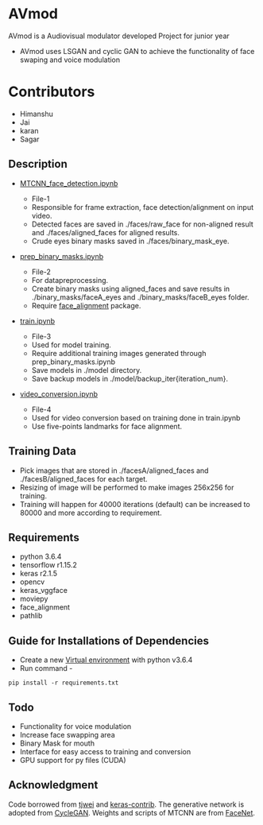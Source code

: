 # AVmod
AVmod is a Audiovisual modulator developed Project for junior year

* AVmod uses LSGAN and cyclic GAN to achieve the functionality of face swaping and voice modulation
# Contributors 
 * Himanshu 
 * Jai
 * karan
 * Sagar
## Description
* [MTCNN_face_detection.ipynb](MTCNN_face_detection.ipynb)
  * File-1 
  * Responsible for frame extraction, face detection/alignment on input video.
  * Detected faces are saved in ./faces/raw_face for non-aligned result and ./faces/aligned_faces for aligned results.
  * Crude eyes binary masks saved in ./faces/binary_mask_eye.
  
* [prep_binary_masks.ipynb](prep_binary_masks.ipynb)
  * File-2 
  * For datapreprocessing.
  * Create binary masks using aligned_faces and save results in ./binary_masks/faceA_eyes and ./binary_masks/faceB_eyes folder.
  * Require [face_alignment](https://github.com/1adrianb/face-alignment) package.
  
* [train.ipynb](train.ipynb)
  * File-3 
  * Used for model training.
  * Require additional training images generated through prep_binary_masks.ipynb
  * Save models in ./model directory.
  * Save backup models in ./model/backup_iter{iteration_num}.

* [video_conversion.ipynb](video_conversion.ipynb)
  * File-4 
  * Used for video conversion based on training done in train.ipynb
  * Use  five-points landmarks for face alignment.

## Training Data
* Pick images that are stored in ./facesA/aligned_faces and ./facesB/aligned_faces for each target.
* Resizing of image will be performed to make images 256x256 for training.
* Training will happen for 40000 iterations (default) can be increased to 80000 and more according to requirement.

## Requirements
* python 3.6.4
* tensorflow r1.15.2
* keras r2.1.5
* opencv
* keras_vggface
* moviepy
* face_alignment
* pathlib</br>

## Guide for Installations of Dependencies
* Create a new [Virtual environment](https://docs.python.org/3/library/venv.html) with python v3.6.4
* Run command - 
```
pip install -r requirements.txt
```

## Todo
* Functionality for voice modulation
* Increase face swapping area
* Binary Mask for mouth
* Interface for easy access to training and conversion
* GPU support for py files (CUDA)

## Acknowledgment
Code borrowed from [tjwei](https://github.com/tjwei/GANotebooks) and [keras-contrib](https://github.com/keras-team/keras-contrib/blob/master/examples/improved_wgan.py). The generative network is adopted from [CycleGAN](https://github.com/junyanz/pytorch-CycleGAN-and-pix2pix). Weights and scripts of MTCNN are from [FaceNet](https://github.com/davidsandberg/facenet).
